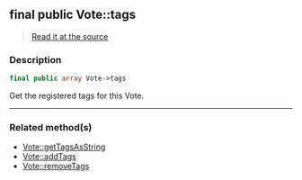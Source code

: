 ## final public Vote::tags

> [Read it at the source](https://github.com/julien-boudry/Condorcet/blob/master/src/Vote.php#L21)

### Description    

```php
final public array Vote->tags 
```

Get the registered tags for this Vote.
    
---------------------------------------

### Related method(s)      

* [Vote::getTagsAsString](/Docs/api-reference/Vote%20Class/Vote--getTagsAsString.md)    
* [Vote::addTags](/Docs/api-reference/Vote%20Class/Vote--addTags.md)    
* [Vote::removeTags](/Docs/api-reference/Vote%20Class/Vote--removeTags.md)    
